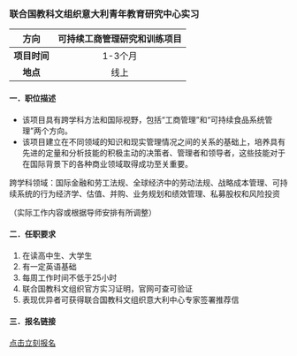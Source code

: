 ### 联合国教科文组织意大利青年教育研究中心实习


|  **方向**  | 可持续工商管理研究和训练项目 |
|:--------:|:------------:|
| **项目时间** |    1-3个月     |
|  **地点**  |      线上      |


#### 一．职位描述

- 该项目具有跨学科方法和国际视野，包括“工商管理”和“可持续食品系统管理”两个方向。
- 该项目建立在不同领域的知识和现实管理情况之间的关系的基础上，培养具有先进的定量和分析技能的积极主动的决策者、管理者和领导者，这些技能对于在国际背景下的各种商业领域取得成功至关重要。

跨学科领域：国际金融和劳工法规、全球经济中的劳动法规、战略成本管理、可持续系统的行为经济学、估值、并购、业务规划和绩效管理、私募股权和风险投资

（实际工作内容或根据导师安排有所调整）


#### 二．任职要求

1. 在读高中生、大学生
2. 有一定英语基础
3. 每周工作时间不低于25小时
4. 联合国教科文组织官方实习证明，官网可查可验证
5. 表现优异者可获得联合国教科文组织意大利中心专家签署推荐信


#### 三．报名链接
[点击立刻报名](https://ezygcyygfb.feishu.cn/share/base/form/shrcnyoWDn0NwQnTyfwrxo3XOnh)
